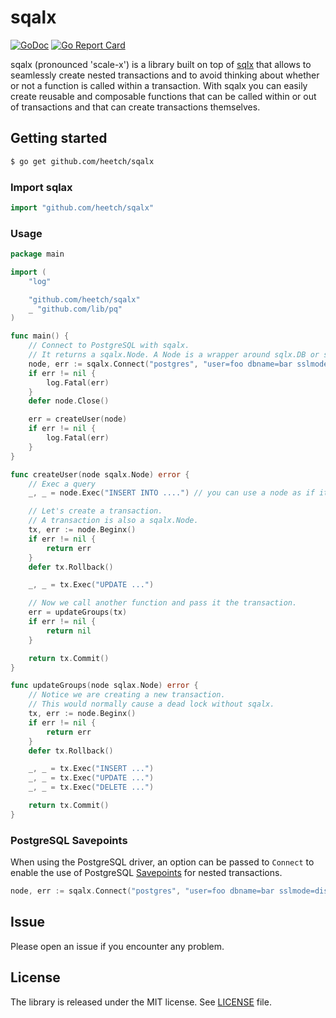 # sqalx

[![GoDoc](https://godoc.org/github.com/heetch/sqalx?status.svg)](https://godoc.org/github.com/heetch/sqalx)
[![Go Report Card](https://goreportcard.com/badge/github.com/heetch/sqalx)](https://goreportcard.com/report/github.com/heetch/sqalx)

sqalx (pronounced 'scale-x') is a library built on top of [sqlx](https://github.com/jmoiron/sqlx) that allows to seamlessly create nested transactions and to avoid thinking about whether or not a function is called within a transaction.
With sqalx you can easily create reusable and composable functions that can be called within or out of transactions and that can create transactions themselves.

## Getting started

```sh
$ go get github.com/heetch/sqalx
```

### Import sqlax

```go
import "github.com/heetch/sqalx"
```

### Usage

```go
package main

import (
	"log"

	"github.com/heetch/sqalx"
	_ "github.com/lib/pq"
)

func main() {
	// Connect to PostgreSQL with sqalx.
	// It returns a sqalx.Node. A Node is a wrapper around sqlx.DB or sqlx.Tx.
	node, err := sqalx.Connect("postgres", "user=foo dbname=bar sslmode=disable")
	if err != nil {
		log.Fatal(err)
	}
	defer node.Close()

	err = createUser(node)
	if err != nil {
		log.Fatal(err)
	}
}

func createUser(node sqalx.Node) error {
	// Exec a query
	_, _ = node.Exec("INSERT INTO ....") // you can use a node as if it were a *sqlx.DB or a *sqlx.Tx

	// Let's create a transaction.
	// A transaction is also a sqalx.Node.
	tx, err := node.Beginx()
	if err != nil {
		return err
	}
	defer tx.Rollback()

	_, _ = tx.Exec("UPDATE ...")

	// Now we call another function and pass it the transaction.
	err = updateGroups(tx)
	if err != nil {
		return nil
	}

	return tx.Commit()
}

func updateGroups(node sqlax.Node) error {
	// Notice we are creating a new transaction.
	// This would normally cause a dead lock without sqalx.
	tx, err := node.Beginx()
	if err != nil {
		return err
	}
	defer tx.Rollback()

	_, _ = tx.Exec("INSERT ...")
	_, _ = tx.Exec("UPDATE ...")
	_, _ = tx.Exec("DELETE ...")

	return tx.Commit()
}
```

### PostgreSQL Savepoints

When using the PostgreSQL driver, an option can be passed to `Connect` to enable the use of PostgreSQL [Savepoints](https://www.postgresql.org/docs/8.1/static/sql-savepoint.html) for nested transactions.

```go
node, err := sqalx.Connect("postgres", "user=foo dbname=bar sslmode=disable", sqalx.SavePoint(true))
```


## Issue
Please open an issue if you encounter any problem.

## License
 The library is released under the MIT license. See [LICENSE](LICENSE) file.
